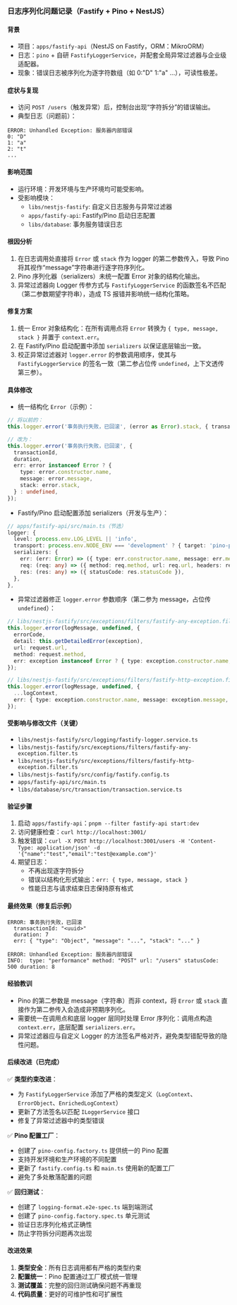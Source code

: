### 日志序列化问题记录（Fastify + Pino + NestJS）

#### 背景

- 项目：`apps/fastify-api`（NestJS on Fastify，ORM：MikroORM）
- 日志：`pino` + 自研 `FastifyLoggerService`，并配套全局异常过滤器与企业级适配器。
- 现象：错误日志被序列化为逐字符数组（如 0:"D" 1:"a" ...），可读性极差。

#### 症状与复现

- 访问 `POST /users`（触发异常）后，控制台出现“字符拆分”的错误输出。
- 典型日志（问题前）：

```text
ERROR: Unhandled Exception: 服务器内部错误
0: "D"
1: "a"
2: "t"
...
```

#### 影响范围

- 运行环境：开发环境与生产环境均可能受影响。
- 受影响模块：
  - `libs/nestjs-fastify`: 自定义日志服务与异常过滤器
  - `apps/fastify-api`: Fastify/Pino 启动日志配置
  - `libs/database`: 事务服务错误日志

#### 根因分析

1. 在日志调用处直接将 `Error` 或 `stack` 作为 logger 的第二参数传入，导致 Pino 将其视作“message”字符串进行逐字符序列化。
2. Pino 序列化器（serializers）未统一配置 Error 对象的结构化输出。
3. 异常过滤器向 Logger 传参方式与 `FastifyLoggerService` 的函数签名不匹配（第二参数期望字符串），造成 TS 报错并影响统一结构化策略。

#### 修复方案

1. 统一 Error 对象结构化：在所有调用点将 `Error` 转换为 `{ type, message, stack }` 并置于 `context.err`。
2. 在 Fastify/Pino 启动配置中添加 `serializers` 以保证底层输出一致。
3. 校正异常过滤器对 `logger.error` 的参数调用顺序，使其与 `FastifyLoggerService` 的签名一致（第二参占位传 `undefined`，上下文透传第三参）。

#### 具体修改

- 统一结构化 `Error`（示例）：

```ts
// 将以前的：
this.logger.error('事务执行失败，已回滚', (error as Error).stack, { transactionId, duration });

// 改为：
this.logger.error('事务执行失败，已回滚', {
  transactionId,
  duration,
  err: error instanceof Error ? {
    type: error.constructor.name,
    message: error.message,
    stack: error.stack,
  } : undefined,
});
```

- Fastify/Pino 启动配置添加 serializers（开发与生产）：

```ts
// apps/fastify-api/src/main.ts（节选）
logger: {
  level: process.env.LOG_LEVEL || 'info',
  transport: process.env.NODE_ENV === 'development' ? { target: 'pino-pretty', options: { colorize: true, translateTime: 'SYS:standard', ignore: 'pid,hostname' } } : undefined,
  serializers: {
    err: (err: Error) => ({ type: err.constructor.name, message: err.message, stack: err.stack }),
    req: (req: any) => ({ method: req.method, url: req.url, headers: req.headers }),
    res: (res: any) => ({ statusCode: res.statusCode }),
  },
},
```

- 异常过滤器修正 `logger.error` 参数顺序（第二参为 message，占位传 `undefined`）：

```ts
// libs/nestjs-fastify/src/exceptions/filters/fastify-any-exception.filter.ts（节选）
this.logger.error(logMessage, undefined, {
  errorCode,
  detail: this.getDetailedError(exception),
  url: request.url,
  method: request.method,
  err: exception instanceof Error ? { type: exception.constructor.name, message: exception.message, stack: exception.stack } : undefined,
});

// libs/nestjs-fastify/src/exceptions/filters/fastify-http-exception.filter.ts（节选）
this.logger.error(logMessage, undefined, {
  ...logContext,
  err: { type: exception.constructor.name, message: exception.message, stack: exception.stack },
});
```

#### 受影响与修改文件（关键）

- `libs/nestjs-fastify/src/logging/fastify-logger.service.ts`
- `libs/nestjs-fastify/src/exceptions/filters/fastify-any-exception.filter.ts`
- `libs/nestjs-fastify/src/exceptions/filters/fastify-http-exception.filter.ts`
- `libs/nestjs-fastify/src/config/fastify.config.ts`
- `apps/fastify-api/src/main.ts`
- `libs/database/src/transaction/transaction.service.ts`

#### 验证步骤

1. 启动 `apps/fastify-api`：`pnpm --filter fastify-api start:dev`
2. 访问健康检查：`curl http://localhost:3001/`
3. 触发错误：`curl -X POST http://localhost:3001/users -H 'Content-Type: application/json' -d '{"name":"test","email":"test@example.com"}'`
4. 期望日志：
   - 不再出现逐字符拆分
   - 错误以结构化形式输出：`err: { type, message, stack }`
   - 性能日志与请求结束日志保持原有格式

#### 最终效果（修复后示例）

```text
ERROR: 事务执行失败，已回滚
  transactionId: "<uuid>"
  duration: 7
  err: { "type": "Object", "message": "...", "stack": "..." }

ERROR: Unhandled Exception: 服务器内部错误
INFO:  type: "performance" method: "POST" url: "/users" statusCode: 500 duration: 8
```

#### 经验教训

- Pino 的第二参数是 message（字符串）而非 context，将 `Error` 或 `stack` 直接作为第二参传入会造成非预期序列化。
- 需要统一在调用点和底层 logger 层同时处理 Error 序列化：调用点构造 `context.err`，底层配置 `serializers.err`。
- 异常过滤器应与自定义 Logger 的方法签名严格对齐，避免类型错配导致的隐性问题。

#### 后续改进（已完成）

✅ **类型约束改进**：

- 为 `FastifyLoggerService` 添加了严格的类型定义（`LogContext`、`ErrorObject`、`EnrichedLogContext`）
- 更新了方法签名以匹配 `ILoggerService` 接口
- 修复了异常过滤器中的类型错误

✅ **Pino 配置工厂**：

- 创建了 `pino-config.factory.ts` 提供统一的 Pino 配置
- 支持开发环境和生产环境的不同配置
- 更新了 `fastify.config.ts` 和 `main.ts` 使用新的配置工厂
- 避免了多处散落配置的问题

✅ **回归测试**：

- 创建了 `logging-format.e2e-spec.ts` 端到端测试
- 创建了 `pino-config.factory.spec.ts` 单元测试
- 验证日志序列化格式正确性
- 防止字符拆分问题再次出现

#### 改进效果

1. **类型安全**：所有日志调用都有严格的类型约束
2. **配置统一**：Pino 配置通过工厂模式统一管理
3. **测试覆盖**：完整的回归测试确保问题不再重现
4. **代码质量**：更好的可维护性和可扩展性
